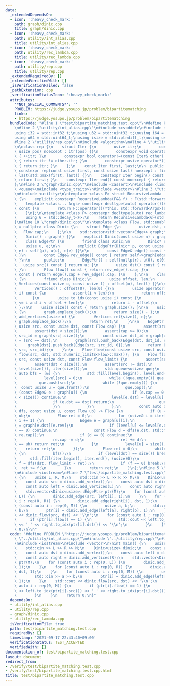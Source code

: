 ```yaml
---
data:
  _extendedDependsOn:
  - icon: ':heavy_check_mark:'
    path: graph/dinic.cpp
    title: graph/dinic.cpp
  - icon: ':heavy_check_mark:'
    path: utility/int_alias.cpp
    title: utility/int_alias.cpp
  - icon: ':heavy_check_mark:'
    path: utility/rec_lambda.cpp
    title: utility/rec_lambda.cpp
  - icon: ':heavy_check_mark:'
    path: utility/rep.cpp
    title: utility/rep.cpp
  _extendedRequiredBy: []
  _extendedVerifiedWith: []
  _isVerificationFailed: false
  _pathExtension: cpp
  _verificationStatusIcon: ':heavy_check_mark:'
  attributes:
    '*NOT_SPECIAL_COMMENTS*': ''
    PROBLEM: https://judge.yosupo.jp/problem/bipartitematching
    links:
    - https://judge.yosupo.jp/problem/bipartitematching
  bundledCode: "#line 1 \"test/bipartite_matching.test.cpp\"\n#define PROBLEM \"https://judge.yosupo.jp/problem/bipartitematching\"\
    \n#line 2 \"utility/int_alias.cpp\"\n#include <cstddef>\n#include <cstdint>\n\n\
    using i32 = std::int32_t;\nusing u32 = std::uint32_t;\nusing i64 = std::int64_t;\n\
    using u64 = std::uint64_t;\nusing isize = std::ptrdiff_t;\nusing usize = std::size_t;\n\
    #line 2 \"utility/rep.cpp\"\n#include <algorithm>\n#line 4 \"utility/rep.cpp\"\
    \n\nclass rep {\n    struct Iter {\n        usize itr;\n        constexpr Iter(const\
    \ usize pos) noexcept : itr(pos) {}\n        constexpr void operator++() noexcept\
    \ { ++itr; }\n        constexpr bool operator!=(const Iter& other) const noexcept\
    \ { return itr != other.itr; }\n        constexpr usize operator*() const noexcept\
    \ { return itr; }\n    };\n    const Iter first, last;\n\n  public:\n    explicit\
    \ constexpr rep(const usize first, const usize last) noexcept : first(first),\
    \ last(std::max(first, last)) {}\n    constexpr Iter begin() const noexcept {\
    \ return first; }\n    constexpr Iter end() const noexcept { return last; }\n\
    };\n#line 3 \"graph/dinic.cpp\"\n#include <cassert>\n#include <limits>\n#include\
    \ <queue>\n#include <type_traits>\n#include <vector>\n#line 3 \"utility/rec_lambda.cpp\"\
    \n#include <utility>\n\ntemplate <class F> struct RecursiveLambda : private F\
    \ {\n    explicit constexpr RecursiveLambda(F&& f) : F(std::forward<F>(f)) {}\n\
    \    template <class... Args> constexpr decltype(auto) operator()(Args&&... args)\
    \ const {\n        return F::operator()(*this, std::forward<Args>(args)...);\n\
    \    }\n};\n\ntemplate <class F> constexpr decltype(auto) rec_lambda(F&& f) {\n\
    \    using G = std::decay_t<F>;\n    return RecursiveLambda<G>(std::forward<G>(f));\n\
    }\n#line 10 \"graph/dinic.cpp\"\n\ntemplate <class Flow, std::enable_if_t<std::is_integral_v<Flow>>*\
    \ = nullptr> class Dinic {\n    struct Edge {\n        usize dst, rev;\n     \
    \   Flow cap;\n    };\n\n    std::vector<std::vector<Edge>> graph;\n\n  public:\n\
    \    Dinic() : graph() {}\n    explicit Dinic(const usize n) : graph(n) {}\n\n\
    \    class EdgePtr {\n        friend class Dinic;\n        Dinic* self;\n    \
    \    usize u, e;\n\n        explicit EdgePtr(Dinic* p, const usize u, const usize\
    \ e) : self(p), u(u), e(e) {}\n\n        const Edge& edge() const { return self->graph[u][e];\
    \ }\n        const Edge& rev_edge() const { return self->graph[edge().dst][edge().rev];\
    \ }\n\n      public:\n        EdgePtr() : self(nullptr), u(0), e(0) {}\n     \
    \   usize src() const { return u; }\n        usize dst() const { return edge().dst;\
    \ }\n        Flow flow() const { return rev_edge().cap; }\n        Flow cap()\
    \ const { return edge().cap + rev_edge().cap; }\n    };\n\n    class Vertices\
    \ {\n        friend class Dinic;\n        usize offset, len;\n        explicit\
    \ Vertices(const usize o, const usize l) : offset(o), len(l) {}\n\n      public:\n\
    \        Vertices() : offset(0), len(0) {}\n        usize operator[](const usize\
    \ i) const {\n            assert(i < len);\n            return offset + i;\n \
    \       }\n        usize to_idx(const usize i) const {\n            assert(offset\
    \ <= i and i < offset + len);\n            return i - offset;\n        }\n   \
    \ };\n\n    usize size() const { return graph.size(); }\n\n    usize add_vertex()\
    \ {\n        graph.emplace_back();\n        return size() - 1;\n    }\n    Vertices\
    \ add_vertices(usize n) {\n        Vertices ret{size(), n};\n        while (n--)\
    \ graph.emplace_back();\n        return ret;\n    }\n\n    EdgePtr add_edge(const\
    \ usize src, const usize dst, const Flow cap) {\n        assert(src < size());\n\
    \        assert(dst < size());\n        assert(cap >= 0);\n        const usize\
    \ src_id = graph[src].size();\n        const usize dst_id = graph[dst].size()\
    \ + (src == dst);\n        graph[src].push_back(Edge{dst, dst_id, cap});\n   \
    \     graph[dst].push_back(Edge{src, src_id, 0});\n        return EdgePtr(this,\
    \ src, src_id);\n    }\n\n    Flow flow(const usize src, const usize dst) { return\
    \ flow(src, dst, std::numeric_limits<Flow>::max()); }\n    Flow flow(const usize\
    \ src, const usize dst, const Flow flow_limit) {\n        assert(src < size());\n\
    \        assert(dst < size());\n        assert(src != dst);\n        std::vector<usize>\
    \ level(size()), iter(size());\n        std::queue<usize> que;\n        const\
    \ auto bfs = [&] {\n            std::fill(level.begin(), level.end(), size());\n\
    \            level[src] = 0;\n            while (!que.empty()) que.pop();\n  \
    \          que.push(src);\n            while (!que.empty()) {\n              \
    \  const usize u = que.front();\n                que.pop();\n                for\
    \ (const Edge& e : graph[u]) {\n                    if (e.cap == 0 or level[e.dst]\
    \ < size()) continue;\n                    level[e.dst] = level[u] + 1;\n    \
    \                if (e.dst == dst) return;\n                    que.push(e.dst);\n\
    \                }\n            }\n        };\n        const auto dfs = rec_lambda([&](auto&&\
    \ dfs, const usize u, const Flow ub) -> Flow {\n            if (u == src) return\
    \ ub;\n            Flow ret = 0;\n            for (usize& i = iter[u]; i < graph[u].size();\
    \ i += 1) {\n                Edge& e = graph[u][i];\n                Edge& re\
    \ = graph[e.dst][e.rev];\n                if (level[u] <= level[e.dst] or re.cap\
    \ == 0) continue;\n                const Flow d = dfs(e.dst, std::min(ub - ret,\
    \ re.cap));\n                if (d == 0) continue;\n                e.cap += d;\n\
    \                re.cap -= d;\n                ret += d;\n                if (ret\
    \ == ub) return ret;\n            }\n            level[u] = size();\n        \
    \    return ret;\n        });\n        Flow ret = 0;\n        while (ret < flow_limit)\
    \ {\n            bfs();\n            if (level[dst] == size()) break;\n      \
    \      std::fill(iter.begin(), iter.end(), (usize)0);\n            const Flow\
    \ f = dfs(dst, flow_limit - ret);\n            if (f == 0) break;\n          \
    \  ret += f;\n        }\n        return ret;\n    }\n};\n#line 5 \"test/bipartite_matching.test.cpp\"\
    \n#include <iostream>\n#line 7 \"test/bipartite_matching.test.cpp\"\n\nint main()\
    \ {\n    usize L, R, M;\n    std::cin >> L >> R >> M;\n    Dinic<usize> dinic;\n\
    \    const auto src = dinic.add_vertex();\n    const auto dst = dinic.add_vertex();\n\
    \    const auto left = dinic.add_vertices(L);\n    const auto right = dinic.add_vertices(R);\n\
    \    std::vector<Dinic<usize>::EdgePtr> ptr(M);\n    for (const auto i : rep(0,\
    \ L)) {\n        dinic.add_edge(src, left[i], 1);\n    }\n    for (const auto\
    \ i : rep(0, R)) {\n        dinic.add_edge(right[i], dst, 1);\n    }\n    for\
    \ (const auto i : rep(0, M)) {\n        usize a, b;\n        std::cin >> a >>\
    \ b;\n        ptr[i] = dinic.add_edge(left[a], right[b], 1);\n    }\n    std::cout\
    \ << dinic.flow(src, dst) << '\\n';\n    for (const auto i : rep(0, M)) {\n  \
    \      if (ptr[i].flow() == 1) {\n            std::cout << left.to_idx(ptr[i].src())\
    \ << ' ' << right.to_idx(ptr[i].dst()) << '\\n';\n        }\n    }\n    return\
    \ 0;\n}\n"
  code: "#define PROBLEM \"https://judge.yosupo.jp/problem/bipartitematching\"\n#include\
    \ \"../utility/int_alias.cpp\"\n#include \"../utility/rep.cpp\"\n#include \"../graph/dinic.cpp\"\
    \n#include <iostream>\n#include <vector>\n\nint main() {\n    usize L, R, M;\n\
    \    std::cin >> L >> R >> M;\n    Dinic<usize> dinic;\n    const auto src = dinic.add_vertex();\n\
    \    const auto dst = dinic.add_vertex();\n    const auto left = dinic.add_vertices(L);\n\
    \    const auto right = dinic.add_vertices(R);\n    std::vector<Dinic<usize>::EdgePtr>\
    \ ptr(M);\n    for (const auto i : rep(0, L)) {\n        dinic.add_edge(src, left[i],\
    \ 1);\n    }\n    for (const auto i : rep(0, R)) {\n        dinic.add_edge(right[i],\
    \ dst, 1);\n    }\n    for (const auto i : rep(0, M)) {\n        usize a, b;\n\
    \        std::cin >> a >> b;\n        ptr[i] = dinic.add_edge(left[a], right[b],\
    \ 1);\n    }\n    std::cout << dinic.flow(src, dst) << '\\n';\n    for (const\
    \ auto i : rep(0, M)) {\n        if (ptr[i].flow() == 1) {\n            std::cout\
    \ << left.to_idx(ptr[i].src()) << ' ' << right.to_idx(ptr[i].dst()) << '\\n';\n\
    \        }\n    }\n    return 0;\n}"
  dependsOn:
  - utility/int_alias.cpp
  - utility/rep.cpp
  - graph/dinic.cpp
  - utility/rec_lambda.cpp
  isVerificationFile: true
  path: test/bipartite_matching.test.cpp
  requiredBy: []
  timestamp: '2021-09-17 22:43:40+09:00'
  verificationStatus: TEST_ACCEPTED
  verifiedWith: []
documentation_of: test/bipartite_matching.test.cpp
layout: document
redirect_from:
- /verify/test/bipartite_matching.test.cpp
- /verify/test/bipartite_matching.test.cpp.html
title: test/bipartite_matching.test.cpp
---
```


